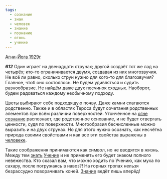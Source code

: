 ```yaml
---
tags:
  - сознание
  - знак
  - человек
  - знание
  - познание
  - огонь
  - учение
---
```


[Агни-Йога 1929г](https://127.0.0.1:4002/agni/1929)

___612___
Один играет на двенадцати струнах; другой создаёт тот же лад на четырёх; кто-то ограничивается двумя, создавая из них многозвучия. Не всё ли равно, сколько струн нужно для кого-то для благозвучия? Главное, чтоб оно состоялось. Не будем удивляться и судить разнообразие. Не найдём даже двух песчинок сходных. Наоборот, будем радоваться каждому необычному подходу.   

Цветы выбирают себе подходящую почву. Даже камни слагаются родственно. Также и в областях Тероса будут сочетания родственных элементов при всём различии поверхностей. Утончённое на [огне](../../../tags/#огонь) [сознание](../../../tags/#сознание) распознает, где родственное основание, и не будет отвергать ценности, судя по поверхности. Многообразия бесчисленные можно выразить и на двух струнах. Но для этого нужно осознать, как несчётна природа своими свойствами и как все эти свойства выражены в [человеке](../../../tags/#человек).   

Такие соображения принимаются как символ, но не вводятся в жизнь. Между тем [знать](../../../tags/#познание) [Учение](../../../tags/#учение) и не применять его будет знаком полного невежества. Кто сказал вам, что можно ходить по Учению, как муха по сахару, после погружаясь в навоз?! На горных тропах нельзя безрассудно поворачивать коней. [Знание](../../../tags/#знание) ведёт лишь вперёд!